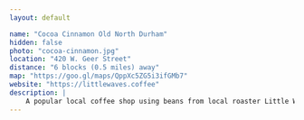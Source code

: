 ```yaml
---
layout: default

name: "Cocoa Cinnamon Old North Durham"
hidden: false
photo: "cocoa-cinnamon.jpg"
location: "420 W. Geer Street"
distance: "6 blocks (0.5 miles) away"
map: "https://goo.gl/maps/QppXc5ZG5i3ifGMb7"
website: "https://littlewaves.coffee"
description: |
    A popular local coffee shop using beans from local roaster Little Waves Coffee Roasters. One of our local organizers recommends that you try the Dr. Durham latte.
---
```

